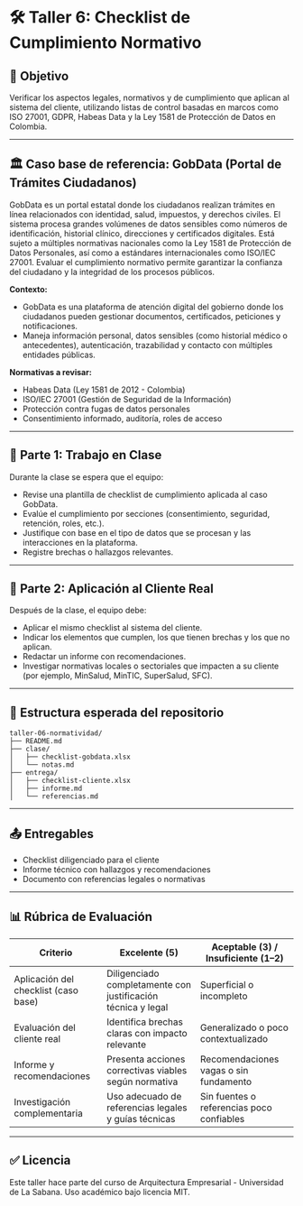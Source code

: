 # 🛠️ Taller 6: Checklist de Cumplimiento Normativo

## 🎯 Objetivo

Verificar los aspectos legales, normativos y de cumplimiento que aplican al sistema del cliente, utilizando listas de control basadas en marcos como ISO 27001, GDPR, Habeas Data y la Ley 1581 de Protección de Datos en Colombia.

---

## 🏛️ Caso base de referencia: GobData (Portal de Trámites Ciudadanos)

GobData es un portal estatal donde los ciudadanos realizan trámites en línea relacionados con identidad, salud, impuestos, y derechos civiles. El sistema procesa grandes volúmenes de datos sensibles como números de identificación, historial clínico, direcciones y certificados digitales. Está sujeto a múltiples normativas nacionales como la Ley 1581 de Protección de Datos Personales, así como a estándares internacionales como ISO/IEC 27001. Evaluar el cumplimiento normativo permite garantizar la confianza del ciudadano y la integridad de los procesos públicos.

**Contexto:**
- GobData es una plataforma de atención digital del gobierno donde los ciudadanos pueden gestionar documentos, certificados, peticiones y notificaciones.
- Maneja información personal, datos sensibles (como historial médico o antecedentes), autenticación, trazabilidad y contacto con múltiples entidades públicas.

**Normativas a revisar:**

- Habeas Data (Ley 1581 de 2012 - Colombia)
- ISO/IEC 27001 (Gestión de Seguridad de la Información)
- Protección contra fugas de datos personales
- Consentimiento informado, auditoría, roles de acceso

---

## 🧪 Parte 1: Trabajo en Clase

Durante la clase se espera que el equipo:

- Revise una plantilla de checklist de cumplimiento aplicada al caso GobData.
- Evalúe el cumplimiento por secciones (consentimiento, seguridad, retención, roles, etc.).
- Justifique con base en el tipo de datos que se procesan y las interacciones en la plataforma.
- Registre brechas o hallazgos relevantes.

---

## 🧠 Parte 2: Aplicación al Cliente Real

Después de la clase, el equipo debe:

- Aplicar el mismo checklist al sistema del cliente.
- Indicar los elementos que cumplen, los que tienen brechas y los que no aplican.
- Redactar un informe con recomendaciones.
- Investigar normativas locales o sectoriales que impacten a su cliente (por ejemplo, MinSalud, MinTIC, SuperSalud, SFC).

---

## 📁 Estructura esperada del repositorio

```
taller-06-normatividad/
├── README.md
├── clase/
│   ├── checklist-gobdata.xlsx
│   └── notas.md
├── entrega/
│   ├── checklist-cliente.xlsx
│   ├── informe.md
│   └── referencias.md
```

---

## 📤 Entregables

- Checklist diligenciado para el cliente
- Informe técnico con hallazgos y recomendaciones
- Documento con referencias legales o normativas

---

## 📊 Rúbrica de Evaluación

| Criterio                            | Excelente (5)                                                            | Aceptable (3) / Insuficiente (1–2)                     |
|-------------------------------------|---------------------------------------------------------------------------|----------------------------------------------------------|
| Aplicación del checklist (caso base) | Diligenciado completamente con justificación técnica y legal             | Superficial o incompleto                                |
| Evaluación del cliente real          | Identifica brechas claras con impacto relevante                         | Generalizado o poco contextualizado                     |
| Informe y recomendaciones            | Presenta acciones correctivas viables según normativa                   | Recomendaciones vagas o sin fundamento                 |
| Investigación complementaria         | Uso adecuado de referencias legales y guías técnicas                    | Sin fuentes o referencias poco confiables               |

---

## ✅ Licencia

Este taller hace parte del curso de Arquitectura Empresarial - Universidad de La Sabana. Uso académico bajo licencia MIT.

